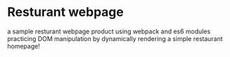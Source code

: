 # Resturant webpage
 a sample resturant webpage product using webpack and
 es6 modules
practicing DOM manipulation by dynamically rendering a simple restaurant homepage!